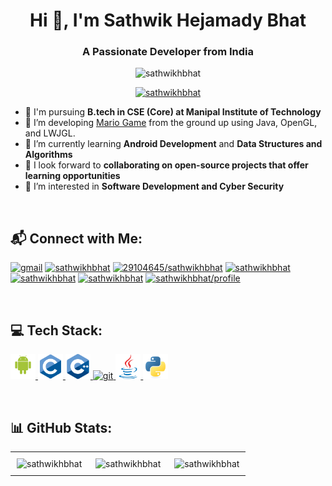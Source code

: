 <h1 align="center">Hi 👋, I'm Sathwik Hejamady Bhat</h1>
<h3 align="center">A Passionate Developer from India</h3>

<p align="center"> <img src="https://komarev.com/ghpvc/?username=sathwikhbhat&label=Profile%20views&color=0e75b6&style=flat" alt="sathwikhbhat" /> </p>

<p align="center"> <a href="https://github.com/ryo-ma/github-profile-trophy"><img src="https://github-profile-trophy.vercel.app/?username=sathwikhbhat" alt="sathwikhbhat" /></a> </p>

- 🏫 I'm pursuing **B.tech in CSE (Core) at Manipal Institute of Technology**
- 🔭 I’m developing [Mario Game](https://github.com/sathwikhbhat/Mario) from the ground up using Java, OpenGL, and LWJGL.
- 🌱 I’m currently learning **Android Development** and **Data Structures and Algorithms**
- 👯 I look forward to **collaborating on open-source projects that offer learning opportunities**
- 👀 I’m interested in **Software Development and Cyber Security**

<br>

## 📬 Connect with Me:
<p align="left">
  <a href="mailto:sathwikhbhat@gmail.com" target="blank"><img src="https://upload.wikimedia.org/wikipedia/commons/thumb/7/7e/Gmail_icon_%282020%29.svg/1280px-Gmail_icon_%282020%29.svg.png" alt="gmail" height="24" width="32" /></a>
  <a href="https://linkedin.com/in/sathwikhbhat" target="blank"><img src="https://raw.githubusercontent.com/rahuldkjain/github-profile-readme-generator/master/src/images/icons/Social/linked-in-alt.svg" alt="sathwikhbhat" height="30" width="40" /></a>
  <a href="https://stackoverflow.com/users/29104645/sathwikhbhat" target="blank"><img src="https://raw.githubusercontent.com/rahuldkjain/github-profile-readme-generator/master/src/images/icons/Social/stack-overflow.svg" alt="29104645/sathwikhbhat" height="30" width="40" /></a>
  <a href="https://instagram.com/sathwikhbhat" target="blank"><img src="https://raw.githubusercontent.com/rahuldkjain/github-profile-readme-generator/master/src/images/icons/Social/instagram.svg" alt="sathwikhbhat" height="30" width="40" /></a>
  <a href="https://codeforces.com/profile/sathwikhbhat" target="blank"><img src="https://raw.githubusercontent.com/rahuldkjain/github-profile-readme-generator/master/src/images/icons/Social/codeforces.svg" alt="sathwikhbhat" height="30" width="40" /></a>
  <a href="https://www.leetcode.com/sathwikhbhat" target="blank"><img src="https://raw.githubusercontent.com/rahuldkjain/github-profile-readme-generator/master/src/images/icons/Social/leet-code.svg" alt="sathwikhbhat" height="30" width="40" /></a>
  <a href="https://auth.geeksforgeeks.org/user/sathwikhbhat/profile" target="blank"><img src="https://raw.githubusercontent.com/rahuldkjain/github-profile-readme-generator/master/src/images/icons/Social/geeks-for-geeks.svg" alt="sathwikhbhat/profile" height="33" width="44" /></a>
</p>

<br>

## 💻 Tech Stack:
<p align="left">
  <a href="https://developer.android.com" target="_blank" rel="noreferrer"> <img src="https://raw.githubusercontent.com/devicons/devicon/master/icons/android/android-original-wordmark.svg" alt="android" width="40" height="40"/> </a>
  <a href="https://www.cprogramming.com/" target="_blank" rel="noreferrer"> <img src="https://raw.githubusercontent.com/devicons/devicon/master/icons/c/c-original.svg" alt="c" width="40" height="40"/> </a>
  <a href="https://www.w3schools.com/cpp/" target="_blank" rel="noreferrer"> <img src="https://raw.githubusercontent.com/devicons/devicon/master/icons/cplusplus/cplusplus-original.svg" alt="cplusplus" width="40" height="40"/> </a>
  <a href="https://git-scm.com/" target="_blank" rel="noreferrer"> <img src="https://www.vectorlogo.zone/logos/git-scm/git-scm-icon.svg" alt="git" width="40" height="40"/> </a>
  <a href="https://www.java.com" target="_blank" rel="noreferrer"> <img src="https://raw.githubusercontent.com/devicons/devicon/master/icons/java/java-original.svg" alt="java" width="40" height="40"/> </a>
  <a href="https://www.python.org" target="_blank" rel="noreferrer"> <img src="https://raw.githubusercontent.com/devicons/devicon/master/icons/python/python-original.svg" alt="python" width="40" height="40"/> </a>
</p>

<br>

## 📊 GitHub Stats:
<table width="100%" cellspacing="0" cellpadding="0">
  <tr>
    <td align="left" style="width: 33%; padding: 10px;">
      <img src="https://github-readme-stats.vercel.app/api?username=sathwikhbhat&show_icons=true&locale=en" alt="sathwikhbhat" />
    </td>
    <td align="center" style="width: 33%; padding: 10px;">
      <img src="https://github-readme-stats.vercel.app/api/top-langs?username=sathwikhbhat&show_icons=true&locale=en&layout=compact" alt="sathwikhbhat" />
    </td>
    <td align="right" style="width: 33%; padding: 10px;">
      <img src="https://github-readme-streak-stats.herokuapp.com/?user=sathwikhbhat&" alt="sathwikhbhat" />
    </td>
  </tr>
</table>
